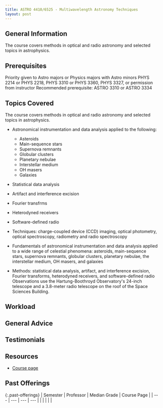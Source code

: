```yaml
---
title: ASTRO 4410/6525 - Multiwavelength Astronomy Techniques
layout: post
---
```


<link rel="stylesheet" href="/main.css">

## General Information

The course covers methods in optical and radio astronomy and selected topics in astrophysics.

## Prerequisites

Priority given to Astro majors or Physics majors with Astro minors
PHYS 2214 or PHYS 2218, PHYS 3310 or PHYS 3360, PHYS 3327, or permission from instructor
Recommended prerequisite: ASTRO 3310 or ASTRO 3334

## Topics Covered

The course covers methods in optical and radio astronomy and selected topics in astrophysics. 
  - Astronomical instrumentation and data analysis applied to the following:
      - Asteroids
      - Main-sequence stars
      - Supernova remnants
      - Globular clusters
      - Planetary nebulae
      - Interstellar medium
      - OH masers
      - Galaxies
  - Statistical data analysis
  - Artifact and interference excision
  - Fourier transfrms
  - Heterodyned receivers
  - Software-defined radio

  - Techniques: charge-coupled device (CCD) imaging, optical photometry, optical spectroscopy, radiometry and radio spectroscopy
  - Fundamentals of astronomical instrumentation and data analysis applied to a wide range of celestial phenomena:
    asteroids, main-sequence stars, supernova remnants, globular clusters, planetary nebulae, the interstellar medium, OH masers, and galaxies
  - Methods: statistical data analysis, artifact, and interference excision, Fourier transforms, heterodyned receivers, and software-defined radio
Observations use the Hartung-Boothroyd Observatory's 24-inch telescope and a 3.8-meter radio telescope on the roof of the Space Sciences Building.

## Workload


## General Advice

  
## Testimonials


## Resources
- [Course page](https://topics.sirtf.com/Astro4410/CourseHandouts)


## Past Offerings

{:.past-offerings}
| Semester | Professor | Median Grade | Course Page |
| --- | --- | --- | --- |
|  |  |  |  |
